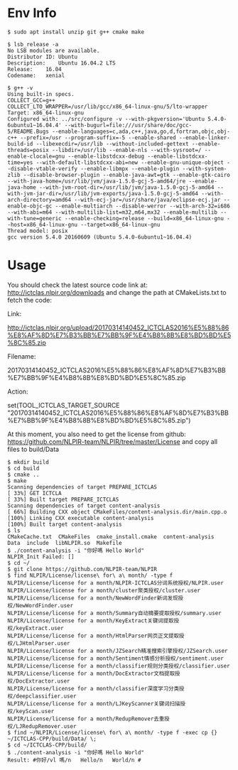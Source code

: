 # Env Info
```
$ sudo apt install unzip git g++ cmake make

$ lsb_release -a
No LSB modules are available.
Distributor ID:	Ubuntu
Description:	Ubuntu 16.04.2 LTS
Release:	16.04
Codename:	xenial

$ g++ -v
Using built-in specs.
COLLECT_GCC=g++
COLLECT_LTO_WRAPPER=/usr/lib/gcc/x86_64-linux-gnu/5/lto-wrapper
Target: x86_64-linux-gnu
Configured with: ../src/configure -v --with-pkgversion='Ubuntu 5.4.0-6ubuntu1~16.04.4' --with-bugurl=file:///usr/share/doc/gcc-5/README.Bugs --enable-languages=c,ada,c++,java,go,d,fortran,objc,obj-c++ --prefix=/usr --program-suffix=-5 --enable-shared --enable-linker-build-id --libexecdir=/usr/lib --without-included-gettext --enable-threads=posix --libdir=/usr/lib --enable-nls --with-sysroot=/ --enable-clocale=gnu --enable-libstdcxx-debug --enable-libstdcxx-time=yes --with-default-libstdcxx-abi=new --enable-gnu-unique-object --disable-vtable-verify --enable-libmpx --enable-plugin --with-system-zlib --disable-browser-plugin --enable-java-awt=gtk --enable-gtk-cairo --with-java-home=/usr/lib/jvm/java-1.5.0-gcj-5-amd64/jre --enable-java-home --with-jvm-root-dir=/usr/lib/jvm/java-1.5.0-gcj-5-amd64 --with-jvm-jar-dir=/usr/lib/jvm-exports/java-1.5.0-gcj-5-amd64 --with-arch-directory=amd64 --with-ecj-jar=/usr/share/java/eclipse-ecj.jar --enable-objc-gc --enable-multiarch --disable-werror --with-arch-32=i686 --with-abi=m64 --with-multilib-list=m32,m64,mx32 --enable-multilib --with-tune=generic --enable-checking=release --build=x86_64-linux-gnu --host=x86_64-linux-gnu --target=x86_64-linux-gnu
Thread model: posix
gcc version 5.4.0 20160609 (Ubuntu 5.4.0-6ubuntu1~16.04.4) 

```
# Usage

You should check the latest source code link at: http://ictclas.nlpir.org/downloads and change the path at CMakeLists.txt to fetch the code:

Link:

  http://ictclas.nlpir.org/upload/20170314140452_ICTCLAS2016%E5%88%86%E8%AF%8D%E7%B3%BB%E7%BB%9F%E4%B8%8B%E8%BD%BD%E5%8C%85.zip

Filename: 

  20170314140452_ICTCLAS2016%E5%88%86%E8%AF%8D%E7%B3%BB%E7%BB%9F%E4%B8%8B%E8%BD%BD%E5%8C%85.zip

Action:

  set(TOOL_ICTCLAS_TARGET_SOURCE "20170314140452_ICTCLAS2016%E5%88%86%E8%AF%8D%E7%B3%BB%E7%BB%9F%E4%B8%8B%E8%BD%BD%E5%8C%85.zip")

At this moment, you also need to get the license from github: https://github.com/NLPIR-team/NLPIR/tree/master/License and copy all files to build/Data

```
$ mkdir build
$ cd build
$ cmake ..
$ make
Scanning dependencies of target PREPARE_ICTCLAS
[ 33%] GET ICTCLA
[ 33%] Built target PREPARE_ICTCLAS
Scanning dependencies of target content-analysis
[ 66%] Building CXX object CMakeFiles/content-analysis.dir/main.cpp.o
[100%] Linking CXX executable content-analysis
[100%] Built target content-analysis
$ ls
CMakeCache.txt  CMakeFiles  cmake_install.cmake  content-analysis  Data  include  libNLPIR.so  Makefile
$ ./content-analysis -i "你好嗎 Hello World"
NLPIR_Init Failed: []
$ cd ~/
$ git clone https://github.com/NLPIR-team/NLPIR
$ find NLPIR/License/license\ for\ a\ month/ -type f
NLPIR/License/license for a month/NLPIR-ICTCLAS分词系统授权/NLPIR.user
NLPIR/License/license for a month/cluster聚类授权/cluster.user
NLPIR/License/license for a month/NewWordFinder新词发现授权/NewWordFinder.user
NLPIR/License/license for a month/Summary自动摘要提取授权/summary.user
NLPIR/License/license for a month/KeyExtract关键词提取授权/keyExtract.user
NLPIR/License/license for a month/HtmlParser网页正文提取授权/LJHtmlParser.user
NLPIR/License/license for a month/JZSearch精准搜索引擎授权/JZSearch.user
NLPIR/License/license for a month/Sentiment情感分析授权/sentiment.user
NLPIR/License/license for a month/classifier规则分类授权/classifier.user
NLPIR/License/license for a month/DocExtractor文档提取授权/DocExtractor.user
NLPIR/License/license for a month/classifier深度学习分类授权/deepclassifier.user
NLPIR/License/license for a month/LJKeyScanner关键词扫描授权/keyScan.user
NLPIR/License/license for a month/RedupRemover去重授权/LJRedupRemover.user
$ find ~/NLPIR/License/license\ for\ a\ month/ -type f -exec cp {} ~/ICTCLAS-CPP/build/Data/ \;
$ cd ~/ICTCLAS-CPP/build/
$ ./content-analysis -i "你好嗎 Hello World"
Result: #你好/vl 嗎/n   Hello/n   World/n #
```
